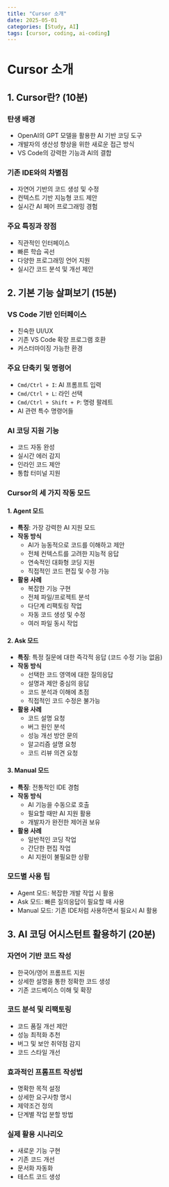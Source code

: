 ```yaml
---
title: "Cursor 소개"
date: 2025-05-01
categories: [Study, AI]
tags: [cursor, coding, ai-coding]
---
```


# Cursor 소개

## 1. Cursor란? (10분)

### 탄생 배경
- OpenAI의 GPT 모델을 활용한 AI 기반 코딩 도구
- 개발자의 생산성 향상을 위한 새로운 접근 방식
- VS Code의 강력한 기능과 AI의 결합

### 기존 IDE와의 차별점
- 자연어 기반의 코드 생성 및 수정
- 컨텍스트 기반 지능형 코드 제안
- 실시간 AI 페어 프로그래밍 경험

### 주요 특징과 장점
- 직관적인 인터페이스
- 빠른 학습 곡선
- 다양한 프로그래밍 언어 지원
- 실시간 코드 분석 및 개선 제안

## 2. 기본 기능 살펴보기 (15분)

### VS Code 기반 인터페이스
- 친숙한 UI/UX
- 기존 VS Code 확장 프로그램 호환
- 커스터마이징 가능한 환경

### 주요 단축키 및 명령어
- `Cmd/Ctrl + I`: AI 프롬프트 입력
- `Cmd/Ctrl + L`: 라인 선택
- `Cmd/Ctrl + Shift + P`: 명령 팔레트
- AI 관련 특수 명령어들

### AI 코딩 지원 기능
- 코드 자동 완성
- 실시간 에러 감지
- 인라인 코드 제안
- 통합 터미널 지원

### Cursor의 세 가지 작동 모드

#### 1. Agent 모드
- **특징**: 가장 강력한 AI 지원 모드
- **작동 방식**
  - AI가 능동적으로 코드를 이해하고 제안
  - 전체 컨텍스트를 고려한 지능적 응답
  - 연속적인 대화형 코딩 지원
  - 직접적인 코드 편집 및 수정 가능
- **활용 사례**
  - 복잡한 기능 구현
  - 전체 파일/프로젝트 분석
  - 다단계 리팩토링 작업
  - 자동 코드 생성 및 수정
  - 여러 파일 동시 작업

#### 2. Ask 모드
- **특징**: 특정 질문에 대한 즉각적 응답 (코드 수정 기능 없음)
- **작동 방식**
  - 선택한 코드 영역에 대한 질의응답
  - 설명과 제안 중심의 응답
  - 코드 분석과 이해에 초점
  - 직접적인 코드 수정은 불가능
- **활용 사례**
  - 코드 설명 요청
  - 버그 원인 분석
  - 성능 개선 방안 문의
  - 알고리즘 설명 요청
  - 코드 리뷰 의견 요청

#### 3. Manual 모드
- **특징**: 전통적인 IDE 경험
- **작동 방식**
  - AI 기능을 수동으로 호출
  - 필요할 때만 AI 지원 활용
  - 개발자가 완전한 제어권 보유
- **활용 사례**
  - 일반적인 코딩 작업
  - 간단한 편집 작업
  - AI 지원이 불필요한 상황

### 모드별 사용 팁
- Agent 모드: 복잡한 개발 작업 시 활용
- Ask 모드: 빠른 질의응답이 필요할 때 사용
- Manual 모드: 기존 IDE처럼 사용하면서 필요시 AI 활용

## 3. AI 코딩 어시스턴트 활용하기 (20분)

### 자연어 기반 코드 작성
- 한국어/영어 프롬프트 지원
- 상세한 설명을 통한 정확한 코드 생성
- 기존 코드베이스 이해 및 확장

### 코드 분석 및 리팩토링
- 코드 품질 개선 제안
- 성능 최적화 추천
- 버그 및 보안 취약점 감지
- 코드 스타일 개선

### 효과적인 프롬프트 작성법
- 명확한 목적 설정
- 상세한 요구사항 명시
- 제약조건 정의
- 단계별 작업 분할 방법

### 실제 활용 시나리오
- 새로운 기능 구현
- 기존 코드 개선
- 문서화 자동화
- 테스트 코드 생성
